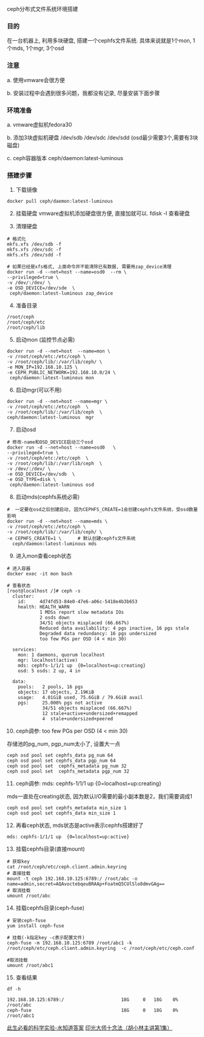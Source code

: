 ceph分布式文件系统环境搭建

### 目的 

在一台机器上, 利用多块硬盘, 搭建一个cephfs文件系统. 具体来说就是1个mon, 1个mds, 1个mgr, 3个osd

### 注意

a. 使用vmware会很方便

b. 安装过程中会遇到很多问题，我都没有记录, 尽量安装下面步骤

### 环境准备

a. vmware虚拟机fedora30

b. 添加3块虚拟机硬盘 /dev/sdb  /dev/sdc /dev/sdd (osd最少需要3个,需要有3块磁盘)

c. ceph容器版本 ceph/daemon:latest-luminous


### 搭建步骤

1. 下载镜像

```
docker pull ceph/daemon:latest-luminous
```

2. 挂载硬盘
vmware虚拟机添加硬盘很方便, 直接加就可以. fdisk -l 查看硬盘

3. 清理硬盘

```
# 格式化
mkfs.xfs /dev/sdb -f
mkfs.xfs /dev/sdc -f
mkfs.xfs /dev/sdd -f

# 如果已经是xfs格式, 上面命令并不能清除已有数据, 需要用zap_device清理
docker run -d --net=host --name=osd0  --rm \
--privileged=true \
-v /dev/:/dev/ \
-e OSD_DEVICE=/dev/sde  \
 ceph/daemon:latest-luminous zap_device
```

4. 准备目录

```
/root/ceph
/root/ceph/etc
/root/ceph/lib
```


5. 启动mon (监控节点必需)

```
docker run -d --net=host  --name=mon \
-v /root/ceph/etc:/etc/ceph \
-v /root/ceph/lib/:/var/lib/ceph/ \
-e MON_IP=192.168.10.125 \
-e CEPH_PUBLIC_NETWORK=192.168.10.0/24 \
 ceph/daemon:latest-luminous mon
```

6. 启动mgr(可以不用)

```
docker run -d --net=host --name=mgr \
-v /root/ceph/etc:/etc/ceph  \
-v /root/ceph/lib/:/var/lib/ceph  \
ceph/daemon:latest-luminous  mgr
```

7. 启动osd

```
# 修改-name和OSD_DEVICE启动三个osd
docker run -d --net=host --name=osd0   \
--privileged=true \
-v /root/ceph/etc:/etc/ceph  \
-v /root/ceph/lib/:/var/lib/ceph  \
-v /dev/:/dev/ \
-e OSD_DEVICE=/dev/sdb  \
-e OSD_TYPE=disk \
 ceph/daemon:latest-luminous osd
```

8. 启动mds(cephfs系统必需)

```
#  一定要在osd之后创建启动, 因为CEPHFS_CREATE=1会创建cephfs文件系统，受osd数量影响
docker run -d --net=host --name=mds \
-v /root/ceph/etc:/etc/ceph \
-v /root/ceph/lib/:/var/lib/ceph/ \
-e CEPHFS_CREATE=1 \      # 默认创建cephfs文件系统
  ceph/daemon:latest-luminous mds
```

9. 进入mon查看ceph状态

```
# 进入容器
docker exec -it mon bash

# 查看状态
[root@localhost /]# ceph -s
  cluster:
    id:     4d74fd53-84e0-47e6-a06c-5418e4b3b653
    health: HEALTH_WARN
            1 MDSs report slow metadata IOs
            2 osds down
            34/51 objects misplaced (66.667%)
            Reduced data availability: 4 pgs inactive, 16 pgs stale
            Degraded data redundancy: 16 pgs undersized
            too few PGs per OSD (4 < min 30)
 
  services:
    mon: 1 daemons, quorum localhost
    mgr: localhost(active)
    mds: cephfs-1/1/1 up  {0=localhost=up:creating}
    osd: 5 osds: 2 up, 4 in
 
  data:
    pools:   2 pools, 16 pgs
    objects: 17 objects, 2.19KiB
    usage:   4.01GiB used, 75.6GiB / 79.6GiB avail
    pgs:     25.000% pgs not active
             34/51 objects misplaced (66.667%)
             12 stale+active+undersized+remapped
             4  stale+undersized+peered
```

10. ceph调参: too few PGs per OSD (4 < min 30)

存储池的pg_num, pgp_num太小了, 设置大一点

```
ceph osd pool set cephfs_data pg_num 64
ceph osd pool set cephfs_data pgp_num 64
ceph osd pool set  cephfs_metadata pg_num 32
ceph osd pool set  cephfs_metadata pgp_num 32
```

11. ceph调参: mds: cephfs-1/1/1 up  {0=localhost=up:creating}

mds一直处在creating状态, 因为默认I/O需要的最小副本数是2，我们需要调成1

```
ceph osd pool set cephfs_metadata min_size 1
ceph osd pool set cephfs_data min_size 1
```

12. 再看ceph状态, mds状态是active表示cephfs搭建好了

```
mds: cephfs-1/1/1 up  {0=localhost=up:active}
```

13. 挂载cephfs目录(直接mount)

```
# 获取key
cat /root/ceph/etc/ceph.client.admin.keyring
# 直接挂载
mount -t ceph 192.168.10.125:6789:/ /root/abc -o name=admin,secret=AQAvoctebqeuBRAAp+FoatmQ5CUlSlo8dmvGAg==
# 取消挂载
umount /root/abc
```

14. 挂载cephfs目录(ceph-fuse)

```
# 安装ceph-fuse
yum install ceph-fuse

# 挂载(-k指定key -c表示配置文件)
ceph-fuse -m 192.168.10.125:6789 /root/abc1 -k /root/ceph/etc/ceph.client.admin.keyring  -c /root/ceph/etc/ceph.conf

#取消挂载
umount /root/abc1
```

15. 查看结果

```
df -h

192.168.10.125:6789:/                     18G     0   18G    0% /root/abc
ceph-fuse                                 18G     0   18G    0% /root/abc1
```

[此生必看的科学实验-水知道答案](http://v.youku.com/v_show/id_XMjgzMzcwNDk4OA)
[印光大师十念法（胡小林主讲第1集）](http://v.youku.com/v_show/id_XMzUwMzc4NzY4NA)
